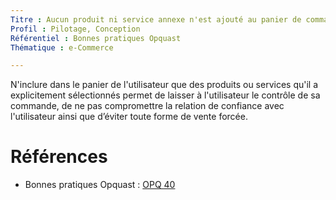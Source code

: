 ```yaml
---
Titre : Aucun produit ni service annexe n'est ajouté au panier de commande sans que cette action soit déclenchée par l'utilisateur.
Profil : Pilotage, Conception
Référentiel : Bonnes pratiques Opquast
Thématique : e-Commerce

---
```

N'inclure dans le panier de l'utilisateur que des produits ou services qu'il a explicitement sélectionnés permet de laisser à l'utilisateur le contrôle de sa commande, de ne pas compromettre la relation de confiance avec l'utilisateur ainsi que d’éviter toute forme de vente forcée.

# Références

* Bonnes pratiques Opquast : [OPQ 40](https://checklists.opquast.com/fr/qualiteweb/aucun-produit-ni-service-annexe-nest-ajoute-au-panier-de-commande-sans-que-cette-action-soit-declenchee-par-lutilisateur)
